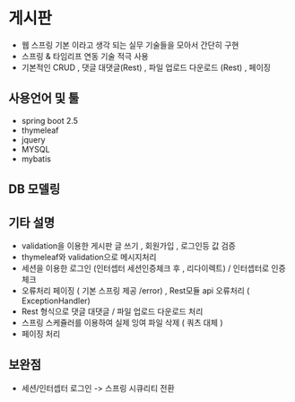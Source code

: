 # 게시판

- 웹 스프링 기본 이라고 생각 되는 실무 기술들을 모아서 간단히 구현
- 스프링 & 타임리프 연동 기술 적극 사용
- 기본적인 CRUD , 댓글 대댓글(Rest) , 파일 업로드 다운로드 (Rest) , 페이징
## 사용언어 및 툴

- spring boot 2.5 
- thymeleaf
- jquery
- MYSQL
- mybatis


## DB 모델링


## 기타 설명<br>


- validation을 이용한 게시판 글 쓰기 , 회원가입 , 로그인등 값 검증 <br>
- thymeleaf와 validation으로 메시지처리
- 세션을 이용한 로그인 (인터셉터 세션인증체크 후 , 리다이렉트) / 인터셉터로 인증체크  
- 오류처리 페이징 ( 기본 스프링 제공 /error)   , Rest모듈 api 오류처리 ( ExceptionHandler)
- Rest 형식으로 댓글 대댓글 / 파일 업로드 다운로드 처리 
- 스프링 스케쥴러를 이용하여 실제 잉여 파일 삭제 ( 쿼츠 대체 )
-  페이징 처리 


## 보완점

- 세션/인터셉터 로그인 -> 스프링 시큐리티 전환 
